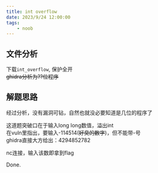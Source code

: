 ```yaml
---
title: int overflow
date: 2023/9/24 12:00:00
tags:
    - noob
---
```


## 文件分析

下载`int_overflow`, 保护全开  
~~ghidra分析为??位程序~~

## 解题思路

经过分析，没有漏洞可钻，自然也就没必要知道是几位的程序了

这道题突破口在于输入long long数值，溢出int  
在vuln里指出，要输入-114514(~~好臭的数字~~)，但不能带-号  
ghidra直接大方给出：4294852782

nc连接，输入该数即拿到flag

Done.
